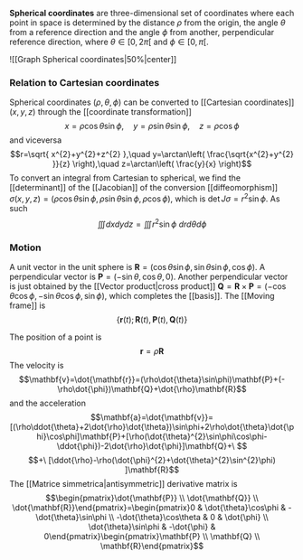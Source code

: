**Spherical coordinates** are three-dimensional set of coordinates where each point in space is determined by the distance $\rho$ from the origin, the angle $\theta$ from a reference direction and the angle $\phi$ from another, perpendicular reference direction, where $\theta\in[0,2\pi[$ and $\phi\in[0,\pi[$.

![[Graph Spherical coordinates|50%|center]]

### Relation to Cartesian coordinates
Spherical coordinates $(\rho,\theta,\phi)$ can be converted to [[Cartesian coordinates]] $(x,y,z)$ through the [[coordinate transformation]]
$$x=\rho\cos\theta\sin\phi, \quad y=\rho\sin\theta\sin\phi, \quad z=\rho\cos\phi$$
and viceversa
$$r=\sqrt{ x^{2}+y^{2}+z^{2} },\quad y=\arctan\left( \frac{\sqrt{x^{2}+y^{2} }}{z} \right),\quad z=\arctan\left( \frac{y}{x} \right)$$
To convert an integral from Cartesian to spherical, we find the [[determinant]] of the [[Jacobian]] of the conversion [[diffeomorphism]] $\sigma(x,y,z)=(\rho\cos\theta\sin\phi,\rho\sin\theta\sin\phi,\rho\cos\phi)$, which is $\det J\sigma=r^{2}\sin \phi$. As such
$$\iiint dxdydz=\iiint r^{2}\sin \phi\ drd\theta d\phi$$
### Motion
A unit vector in the unit sphere is $\mathbf{R}=(\cos\theta\sin\phi,\sin\theta\sin\phi,\cos\phi)$. A perpendicular vector is $\mathbf{P}=(-\sin\theta,\cos\theta,0)$. Another perpendicular vector is just obtained by the [[Vector product|cross product]] $\mathbf{Q}=\mathbf{R}\times\mathbf{P}=(-\cos\theta\cos\phi,-\sin\theta\cos\phi,\sin\phi)$, which completes the [[basis]]. The [[Moving frame]] is
$$\{\mathbf{r}(t);\mathbf{R}(t),\mathbf{P}(t),\mathbf{Q}(t)\}$$

The position of a point is
$$\mathbf{r}=\rho\mathbf{R}$$
The velocity is
$$\mathbf{v}=\dot{\mathbf{r}}=(\rho\dot{\theta}\sin\phi)\mathbf{P}+(-\rho\dot{\phi})\mathbf{Q}+\dot{\rho}\mathbf{R}$$
and the acceleration
$$\mathbf{a}=\dot{\mathbf{v}}=[(\rho\ddot{\theta}+2\dot{\rho}\dot{\theta})\sin\phi+2\rho\dot{\theta}\dot{\phi}\cos\phi]\mathbf{P}+[\rho(\dot{\theta}^{2}\sin\phi\cos\phi-\ddot{\phi})-2\dot{\rho}\dot{\phi}]\mathbf{Q}+\ $$
$$+\ [\ddot{\rho}-\rho(\dot{\phi}^{2}+\dot{\theta}^{2}\sin^{2}\phi)
]\mathbf{R}$$
The [[Matrice simmetrica|antisymmetric]] derivative matrix is
$$\begin{pmatrix}\dot{\mathbf{P}} \\ \dot{\mathbf{Q}} \\ \dot{\mathbf{R}}\end{pmatrix}=\begin{pmatrix}0 & \dot{\theta}\cos\phi & -\dot{\theta}\sin\phi \\ -\dot{\theta}\cos\theta & 0 & \dot{\phi} \\ \dot{\theta}\sin\phi & -\dot{\phi} & 0\end{pmatrix}\begin{pmatrix}\mathbf{P} \\ \mathbf{Q} \\ \mathbf{R}\end{pmatrix}$$
